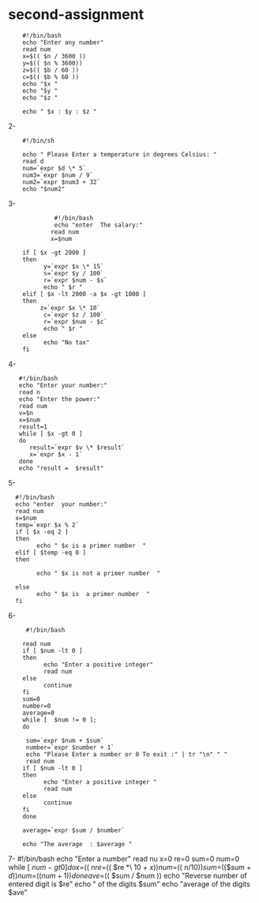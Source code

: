 # second-assignment 


 
        #!/bin/bash
        echo "Enter any number"
        read num
        x=$(( $n / 3600 ))
        y=$(( $n % 3600))
        z=$(( $b / 60 ))
        c=$(( $b % 60 ))
        echo "$x "
        echo "$y "
        echo "$z "

        echo " $x : $y : $z " 
        
2- 



        #!/bin/sh

        echo " Please Enter a temperature in degrees Celsius: "
        read d
        num=`expr $d \* 5`
        num3=`expr $num / 9`
        num2=`expr $num3 + 32` 
        echo "$num2"
        
        

3-
                 
                 #!/bin/bash
                 echo "enter  The salary:"
                read num
                x=$num

        if [ $x -gt 2000 ]
        then
              y=`expr $x \* 15`
              s=`expr $y / 100`
              r=`expr $num - $s`
              echo " $r "
        elif [ $x -lt 2000 -a $x -gt 1000 ]
        then 
             z=`expr $x \* 10`
              c=`expr $z / 100`
              r=`expr $num - $c`
              echo " $r "
        else
              echo "No tax" 
        fi




4- 


       #!/bin/bash
       echo "Enter your number:"
       read n
       echo "Enter the power:"
       read num
       v=$n
       x=$num
       result=1
       while [ $x -gt 0 ]
       do
          result=`expr $v \* $result`
          x=`expr $x - 1`
       done
       echo "result =  $result" 
       
       
       
       
  5-
  
    

      #!/bin/bash
      echo "enter  your number:"
      read num
      x=$num
      temp=`expr $x % 2`
      if [ $x -eq 2 ]
      then 
            echo " $x is a primer number  "
      elif [ $temp -eq 0 ]
      then

            echo " $x is not a primer number  "

      else
            echo " $x is  a primer number  "
      fi 
 6- 
 
 
         #!/bin/bash
       
        read num
        if [ $num -lt 0 ]
        then 
              echo "Enter a positive integer"
              read num
        else 
              continue
        fi       
        sum=0
        number=0
        average=0
        while [  $num != 0 ]; 
        do              

         sum=`expr $num + $sum`
         number=`expr $number + 1`
         echo "Please Enter a number or 0 To exit :" | tr "\n" " " 
         read num
        if [ $num -lt 0 ]
        then 
              echo "Enter a positive integer "
              read num
        else 
              continue
        fi       
        done

        average=`expr $sum / $number` 

        echo "The average  : $average "

7-
#!/bin/bash
                                          echo "Enter a number"
                                          read nu
                                          x=0
                                          re=0
                                          sum=0
                                          num=0
                                          while [ $num -gt 0 ]
                                          do
                                              x=$(( $n % 10 ))
                                              re=$(( $re *\ 10 + $x ))
                                              num=$(( $n / 10 ))
                                              sum=$(($sum + $d))
                                              num=$(($num + 1))
                                          done
                                          ave=$(( $sum / $num ))
                                          echo "Reverse number of entered digit is $re"
                                          echo " of the digits $sum"
                                          echo "average of the digits $ave"

                                         










  
